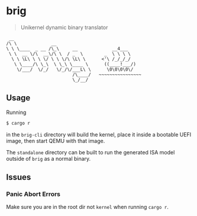 # brig

> Unikernel dynamic binary translator

```
 __
/\ \             __
\ \ \____  _ __ /\_\     __             __4___
 \ \  __ \/\  __\/\ \  / _  \        _  \ \ \ \
  \ \ \L\ \ \ \/ \ \ \/\ \L\ \      <'\ /_/_/_/
   \ \____/\ \_\  \ \_\ \____ \      ((____!___/)
    \/___/  \/_/   \/_/\/___L\ \      \0\0\0\0\/
                         /\____/   ~~~~~~~~~~~~~~~~
                         \_/__/
```

## Usage

Running

```bash
$ cargo r
```

in the `brig-cli` directory will build the kernel, place it inside a bootable UEFI image, then start QEMU with that image.

The `standalone` directory can be built to run the generated ISA model outside of `brig` as a normal binary.

## Issues

### Panic Abort Errors

Make sure you are in the root dir not `kernel` when running `cargo r`.

